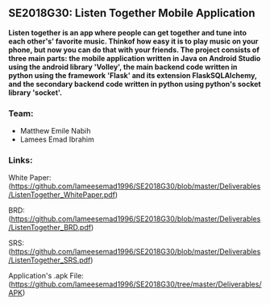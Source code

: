 ## SE2018G30: Listen Together Mobile Application

**Listen together is an app where people can get together and tune into each other's’ favorite music. Thinkof how easy it is to play music on your phone, but now you can do that with your friends. The project consists of three main parts: the mobile application written in Java on Android Studio using the android library 'Volley', the main backend code written in python using the framework 'Flask' and its extension FlaskSQLAlchemy, and the secondary backend code written in python using python's socket library 'socket'.**

### Team:
- Matthew Emile Nabih
- Lamees Emad Ibrahim

### Links:

White Paper: (https://github.com/lameesemad1996/SE2018G30/blob/master/Deliverables/ListenTogether_WhitePaper.pdf)

BRD: (https://github.com/lameesemad1996/SE2018G30/blob/master/Deliverables/ListenTogether_BRD.pdf)

SRS: (https://github.com/lameesemad1996/SE2018G30/blob/master/Deliverables/ListenTogether_SRS.pdf)

Application's .apk File: (https://github.com/lameesemad1996/SE2018G30/tree/master/Deliverables/APK)
